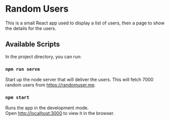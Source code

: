 # Random Users

This is a small React app used to display a list of users, then a page to show the details for the users.

## Available Scripts

In the project directory, you can run:

### `npm run serve` ###

Start up the node server that will deliver the users. This will fetch 7000 random users from https://randomuser.me.

### `npm start`

Runs the app in the development mode.\
Open [http://localhost:3000](http://localhost:3000) to view it in the browser.

